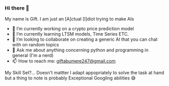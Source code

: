 ### Hi there 👋
My name is Gift. I am just an [A]ctual [I]diot trying to make AIs

- 🔭 I’m currently working on a crypto price prediction model
- 🌱 I’m currently learning LTSM models, Time Series ETC.
- 👯 I’m looking to collaborate on creating a generic AI that you can chat with on random topics
- 💬 Ask me about anything concerning python and programming in general (I'm a nerd)
- 📫 How to reach me: giftabumere247@gmail.com

My Skill Set?... Doesn't mattter
I adapt appopriately to solve the task at hand but a thing to note is probably Exceptional Googling abilities 😅

